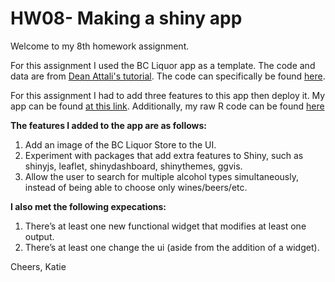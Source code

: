 # HW08- Making a shiny app


Welcome to my 8th homework assignment. 

For this assignment I used the BC Liquor app as a template. The code and data are from [Dean Attali's tutorial](https://deanattali.com/blog/building-shiny-apps-tutorial). The code can specifically be found [here](https://deanattali.com/blog/building-shiny-apps-tutorial/#12-final-shiny-app-code).

For this assignment I had to add three features to this app then deploy it. My app can be found [at this link](https://katiezinn.shinyapps.io/HW08_KatieZinn/). Additionally, my raw R code can be found [here](https://github.com/STAT545-UBC-students/hw08-katiezinn/blob/master/app.R)

**The features I added to the app are as follows:**

1) Add an image of the BC Liquor Store to the UI.
2) Experiment with packages that add extra features to Shiny, such as shinyjs, leaflet, shinydashboard, shinythemes, ggvis.
3) Allow the user to search for multiple alcohol types simultaneously, instead of being able to choose only wines/beers/etc.

**I also met the following expecations:**

1) There’s at least one new functional widget that modifies at least one output.
2) There’s at least one change the ui (aside from the addition of a widget).

Cheers,
Katie


